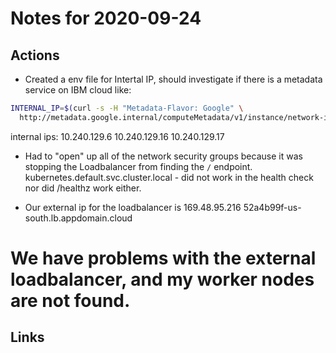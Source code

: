 # Notes for 2020-09-24

## Actions

- Created a env file for Intertal IP, should investigate if there is a metadata service 
on IBM cloud like:
```bash
INTERNAL_IP=$(curl -s -H "Metadata-Flavor: Google" \
  http://metadata.google.internal/computeMetadata/v1/instance/network-interfaces/0/ip)
```

internal ips:
10.240.129.6
10.240.129.16
10.240.129.17

- Had to "open" up all of the network security groups because it was stopping the
Loadbalancer from finding the `/` endpoint.
kubernetes.default.svc.cluster.local - did not work in the health check
nor did /healthz work either.

- Our external ip for the loadbalancer is 169.48.95.216
52a4b99f-us-south.lb.appdomain.cloud


# We have problems with the external loadbalancer, and my worker nodes are not found.


## Links

